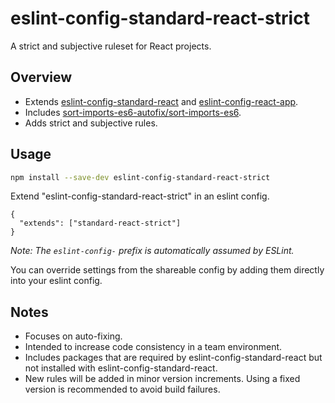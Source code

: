 # eslint-config-standard-react-strict
A strict and subjective ruleset for React projects.

## Overview
* Extends [eslint-config-standard-react](https://www.npmjs.com/package/eslint-config-standard-react) and [eslint-config-react-app](https://www.npmjs.com/package/eslint-config-react-app).
* Includes [sort-imports-es6-autofix/sort-imports-es6](https://www.npmjs.com/package/eslint-plugin-sort-imports-es6-autofix).
* Adds strict and subjective rules.

## Usage
```bash
npm install --save-dev eslint-config-standard-react-strict
```
Extend "eslint-config-standard-react-strict" in an eslint config.
```
{
  "extends": ["standard-react-strict"]
}
```
*Note: The `eslint-config-` prefix is automatically assumed by ESLint.*

You can override settings from the shareable config by adding them directly into your eslint config.

## Notes
* Focuses on auto-fixing.
* Intended to increase code consistency in a team environment.
* Includes packages that are required by eslint-config-standard-react but not installed with eslint-config-standard-react.
* New rules will be added in minor version increments. Using a fixed version is recommended to avoid build failures.

